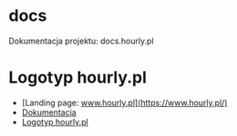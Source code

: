 # docs
Dokumentacja projektu: docs.hourly.pl

# Logotyp hourly.pl
+ [Landing page: www.hourly.pl](https://www.hourly.pl/)
+ [Dokumentacja](https://docs.hourly.pl/)
+ [Logotyp hourly.pl](https://logo.hourly.pl/)
